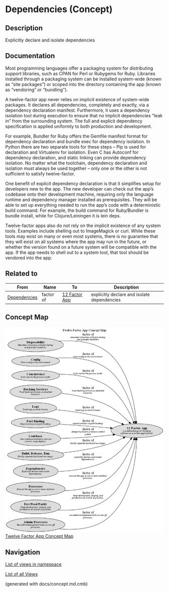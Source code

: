 # Dependencies (Concept)
## Description
Explicitly declare and isolate dependencies

## Documentation
Most programming languages offer a packaging system for distributing support
libraries, such as CPAN for Perl or Rubygems for Ruby. Libraries installed through a
packaging system can be installed system-wide (known as “site packages”) or scoped
into the directory containing the app (known as “vendoring” or “bundling”).

A twelve-factor app never relies on implicit existence of system-wide packages.
It declares all dependencies, completely and exactly, via a dependency declaration manifest.
Furthermore, it uses a dependency isolation tool during execution to ensure that no implicit
dependencies “leak in” from the surrounding system. The full and explicit dependency
specification is applied uniformly to both production and development.

For example, Bundler for Ruby offers the Gemfile manifest format for dependency declaration
and bundle exec for dependency isolation. In Python there are two separate tools for these
steps – Pip is used for declaration and Virtualenv for isolation. Even C has Autoconf for
dependency declaration, and static linking can provide dependency isolation. No matter what
the toolchain, dependency declaration and isolation must always be used together – only one
or the other is not sufficient to satisfy twelve-factor.

One benefit of explicit dependency declaration is that it simplifies setup for developers
new to the app. The new developer can check out the app’s codebase onto their development
machine, requiring only the language runtime and dependency manager installed as prerequisites.
They will be able to set up everything needed to run the app’s code with a deterministic
build command. For example, the build command for Ruby/Bundler is bundle install, while for
Clojure/Leiningen it is lein deps.

Twelve-factor apps also do not rely on the implicit existence of any system tools.
Examples include shelling out to ImageMagick or curl. While these tools may exist on many
or even most systems, there is no guarantee that they will exist on all systems where the
app may run in the future, or whether the version found on a future system will be compatible
with the app. If the app needs to shell out to a system tool, that tool should be vendored
into the app.

## Related to
| From | Name | To | Description |
|---|---|---|---|
| [Dependencies](../../software-development/twelve-factor-app/dependencies.md) | factor of | [12 Factor App](../../software-development/twelve-factor-app/twelve-factor-app.md) | explicitly declare and isolate dependencies |

## Concept Map
![Twelve Factor App Concept Map](../../software-development/twelve-factor-app/concept-view.png)
[Twelve Factor App Concept Map](../../software-development/twelve-factor-app/concept-view.md)


## Navigation
[List of views in namespace](./views-in-namespace.md)

[List of all Views](../../views.md)

(generated with docs/concept.md.cmb)

